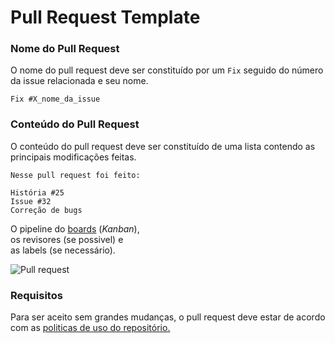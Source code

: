 # Pull Request Template

### Nome do Pull Request
O nome do pull request deve ser constituído por um `Fix` seguido do número da issue relacionada e seu nome.

```
Fix #X_nome_da_issue
```

### Conteúdo do Pull Request
O conteúdo do pull request deve ser constituído de uma lista contendo as principais modificações feitas.

```
Nesse pull request foi feito:

História #25
Issue #32
Correção de bugs
```

O pipeline do [boards](https://github.com/fga-gpp-mds/AGR-APP-react-native/issues#boards?repos=124531192) (*Kanban*),  
os revisores (se possivel) e  
as labels (se necessário).

![Pull request](/docs/img/pull_request_template.png)

### Requisitos
Para ser aceito sem grandes mudanças, o pull request deve estar de acordo com as [politicas de uso do repositório.](../CONTRIBUTING.md)
